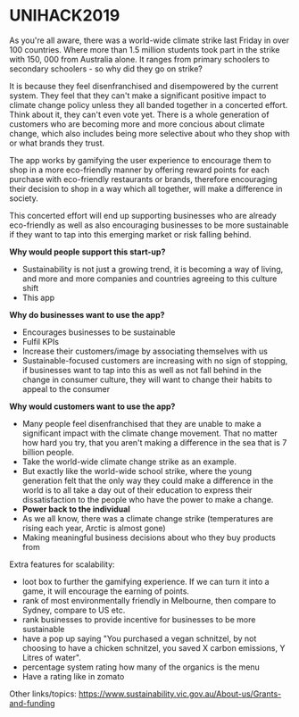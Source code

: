 # UNIHACK2019
As you're all aware, there was a world-wide climate strike last Friday in over 100 countries. Where more than 1.5 million students took part in the strike with 150, 000 from Australia alone. It ranges from primary schoolers to secondary schoolers - so why did they go on strike?

It is because they feel disenfranchised and disempowered by the current system. They feel that they can't make a significant positive impact to climate change policy unless they all banded together in a concerted effort. Think about it, they can't even vote yet. There is a whole generation of customers who are becoming more and more concious about climate change, which also includes being more selective about who they shop with or what brands they trust.

The app works by gamifying the user experience to encourage them to shop in a more eco-friendly manner by offering reward points for each purchase with eco-friendly restaurants or brands, therefore encouraging their decision to shop in a way which all together, will make a difference in society.

This concerted effort will end up supporting businesses who are already eco-friendly as well as also encouraging businesses to be more sustainable if they want to tap into this emerging market or risk falling behind.


**Why would people support this start-up?**
- Sustainability is not just a growing trend, it is becoming a way of living, and more and more companies and countries agreeing to this culture shift
- This app 

**Why do businesses want to use the app?**
- Encourages businesses to be sustainable
- Fulfil KPIs
- Increase their customers/image by associating themselves with us
- Sustainable-focused customers are increasing with no sign of stopping, if businesses want to tap into this as well as not fall behind in the change in consumer culture, they will want to change their habits to appeal to the consumer

**Why would customers want to use the app?**
- Many people feel disenfranchised that they are unable to make a significant impact with the climate change movement. That no matter how hard you try, that you aren't making a difference in the sea that is 7 billion people.
- Take the world-wide climate change strike as an example.
- But exactly like the world-wide school strike, where the young generation felt that the only way they could make a difference in the world is to all take a day out of their education to express their dissatisfaction to the people who have the power to make a change.
- **Power back to the individual**
- As we all know, there was a climate change strike (temperatures are rising each year, Arctic is almost gone)
- Making meaningful business decisions about who they buy products from

Extra features for scalability:
- loot box to further the gamifying experience. If we can turn it into a game, it will encourage the earning of points.
- rank of most environmentally friendly in Melbourne, then compare to Sydney, compare to US etc.
- rank businesses to provide incentive for businesses to be more sustainable
- have a pop up saying "You purchased a vegan schnitzel, by not choosing to have a chicken schnitzel, you saved X carbon emissions, Y Litres of water". 
- percentage system rating how many of the organics is the menu
- Have a rating like in zomato

Other links/topics:
https://www.sustainability.vic.gov.au/About-us/Grants-and-funding

